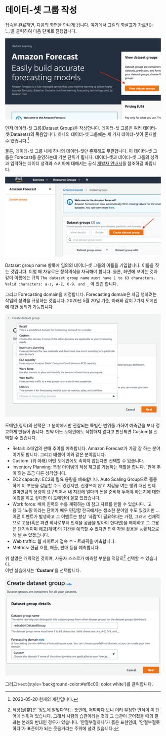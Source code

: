 # 데이터-셋 그룹 작성

접속을 완료하면, 다음의 화면을 만나게 됩니다. 여기에서 그림의 화살표가 가르키는
'...'을 클릭하여 다음 단계로 진행합니다.

![getting start](../../images/forecast/steps/01-00.png)

먼저 데이터-셋 그룹(Dataset Group)을 작성합니다.
데이터-셋 그룹은 여러 데이터-셋(Datasets)의 묶음입니다.
하나의 데이터-셋 그룹에는 세 가지 데이터-셋이 존재할 수 있습니다.[^1]

[^1]:   2020-05-20 현재의 제한입니다.

물론, 데이테-셋 그룹 내에 하나의 데이터-셋만 존재해도 무관합니다.
이 데이터-셋 그룹은 Forecast를 운영하는데 기본 단위가 됩니다.
데이터-셋과 데이터-셋 그룹의 성격과 입력하는 데이터 성격과 스키마에 대해서는
공식 [개발자 안내서](https://docs.aws.amazon.com/forecast/latest/dg/howitworks-datasets-groups.html)를 
참조하길 바랍니다.

![create Dataset Group](../../images/forecast/steps/01-01-create-dataset-group.png)

Dataset group name 항목에 임의의 데이터-셋 그룹의 이름을 기입합니다.
이름을 짓는 것입니다. 이럴 때 자유로운 창작의식을 자극해야 합니다.
물론, 화면에 보이는 것과 같이 이름에는 규칙
``The dataset group name must have 1 to 63 characters. Valid characters: a-z, A-Z, 0-9, and _``
이 있긴 합니다.

그리고 Forecasting domain을 지정합니다.
Forecasting domain은 지금 행하려는 작업의 성격을 규정하는 것입니다.
2020년 5월 20일 기준, 아래와 같이 7가지 도메인에 대한 정의가 가능합니다.

![Choose a forecasting domain](../../images/forecast/steps/01-02-domains.png)

도메인(영역)의 선택은 그 분야에서만 관찰되는 특별한 변위를 가하여 예측값을 보다 정교하게 만들어 줍니다.
만약 어느 도메인에도 적합하지 않다고 판단되면 Custom을 선택할 수 있습니다.

* Retail: 소매업의 판매 추이를 예측합니다.
    Amazon Forecast가 가장 잘 하는 분야이기도 합니다. 그리고 태생이 이와 같은
    분야입니다.
* Custom: (위 아래) 어떤 도메인에도 속하지 않는다면 선택할 수 있습니다.
* Inventory Planning: 특정 아이템의 적정 재고를 가늠하는 역할을 합니다. '판매 추이'와는 조금 다른 성격입니다.
* EC2 capacity: EC2의 필요 용량을 예측합니다. Auto Scaling Group으로 훌륭하게 이 부분을
    갈음할 수도 있겠지만, 신경쓰지 않고 지갑을 여는 행위 대신 언제 얼마만큼의 용량이 요구되어서
    내 지갑에 얼마의 돈을 준비해 두어야 하는지에 대한 예측을 하고 싶다면 이 도메인이 쓸모 있겠습니다.
* Work force: 배치 인력의 수를 계획하는 데 참고 자료를 만들 수 있습니다. '고용'과 '노동'이라는 단어가
    매우 민감함 한국에서는 생소한 분야일 수도 있겠지만 ...
    어떤 이벤트가 발생하고 그 이벤트는 항상 '사람'이 필요하다는 가정, 그래서 선재적으로 
    고용(혹은 파견 회사로부터 인력을 공급을 받아야 한다면)을 해야하고 그 고용은
    단기적이며 해고(계약)의 기간을 예측할 수 있다면 인력 자원 활용을 능률적으로 해 낼 수 있겠습니다.
* Web traffic: 웹 사이트에 접속 수 - 트래픽을 예측합니다.
* Metrics: 현금 흐름, 매출, 판매 등을 예측합니다.

위 설명은 개략적인 것이며, 사용자 스스로가 예측할 부분을 적당히[^2] 선택할 수 있습니다.  
이번 실습에서는 '**Custom**'을 선택합니다.

![create dataset group](../../images/forecast/steps/01-03-create-dataset-group.png)

그리고 `Next`{style='background-color:#ef6c00; color:white'}를 클릭합니다.

[^2]: 적당(適當)은 '정도에 알맞다'라는 뜻인데, 
    어찌하다 보니 이리 부정한 인식이 이 단어에 씌워져 있습니다. 
    그래서 사람의 습관이라는 것과 그 습관이 굳어졌을 때의 결과는 본래와 반대인 경우가 있습니다.
    '안절부절하다'가 옳은 표현인데, '안절부절못하다'가 표준어가 되는 웃음거리는 주위에 널려 있습니다.